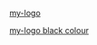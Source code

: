 [my-logo](https://github.com/akin-holo/image-preview/blob/main/logo.png?raw=true)

[my-logo black colour](https://github.com/akin-holo/image-preview/blob/main/logo-black.png?raw=true)